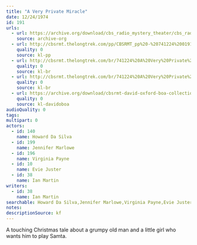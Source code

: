 ```yaml
---
title: "A Very Private Miracle"
date: 12/24/1974
id: 191
urls: 
  - url: https://archive.org/download/cbs_radio_mystery_theater/cbs_radio_mystery_theater-0151-0200.zip/cbs_radio_mystery_theater-0151-0200%2Fcbsrmt_0191_a_very_private_miracle.mp3
    source: archive-org
  - url: http://cbsrmt.thelongtrek.com/pp/CBSRMT_pp%20-%20741224%200191%20A%20Very%20Private%20Miracle.mp3
    quality: 0
    source: kl-pp
  - url: http://cbsrmt.thelongtrek.com/br/741224%20A%20Very%20Private%20Miracle-WOR.mp3
    quality: 0
    source: kl-br
  - url: http://cbsrmt.thelongtrek.com/br/741224%20A%20Very%20Private%20Miracle%20-%20WOR.mp3
    quality: 0
    source: kl-br
  - url: https://archive.org/download/cbsrmt-david-oxford-boa-collection/CBSRMT-741224-0191-A-Very-Private-Miracle-(128-44)_KIXI-{BoA}.mp3
    quality: 0
    source: kl-davidoboa
audioQuality: 0
tags: 
multipart: 0
actors:  
  - id: 140
    name: Howard Da Silva  
  - id: 199
    name: Jennifer Marlowe  
  - id: 196
    name: Virginia Payne  
  - id: 10
    name: Evie Juster  
  - id: 38
    name: Ian Martin
writers:  
  - id: 38
    name: Ian Martin
searchable: Howard Da Silva,Jennifer Marlowe,Virginia Payne,Evie Juster,Ian Martin Ian Martin
notes: 
descriptionSource: kf
---
```

A touching Christmas tale about a grumpy old man and a little girl who wants him to play Samta.